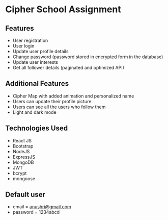 # Cipher School Assignment

## Features

- User registration
- User login
- Update user profile details
- Change password (password stored in encrypted form in the database)
- Update user interests
- Get all follower details (paginated and optimized API)

## Additional Features

- Cipher Map with added animation and personalized name
- Users can update their profile picture
- Users can see all the users who follow them
- Light and dark mode

## Technologies Used

- React JS
- Bootstrap
- NodeJS
- ExpressJS
- MongoDB
- JWT
- bcrypt
- mongoose

## Default user

- email = anushri@gmail.com
- password = 1234abcd
